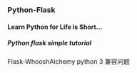 ###  Python-Flask
#### Learn Python for Life is Short...

##### Python flask simple tutorial


Flask-WhooshAlchemy    python 3 兼容问题

